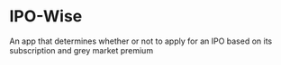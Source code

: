 # IPO-Wise
An app that determines whether or not to apply for an IPO based on its subscription and grey market premium 
